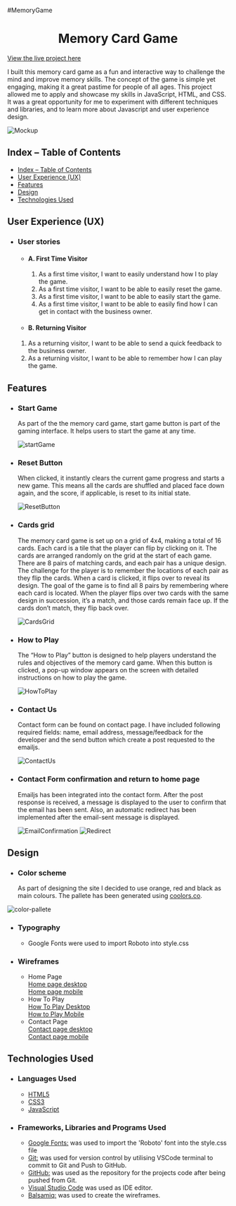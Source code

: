 #MemoryGame
<h1 align="center">Memory Card Game</h1>

[View the live project here](https://mariusmilitaru32.github.io/MemoryGame/)

I built this memory card game as a fun and interactive way to challenge the mind and improve memory skills. The concept of the game is simple yet engaging, making it a great pastime for people of all ages. This project allowed me to apply and showcase my skills in JavaScript, HTML, and CSS. It was a great opportunity for me to experiment with different techniques and libraries, and to learn more about Javascript and user experience design.

![Mockup](documentation/responsive.png)

## Index – Table of Contents
- [Index – Table of Contents](#index--table-of-contents)
- [User Experience (UX)](#user-experience-ux)
- [Features](#features)
- [Design](#design)
- [Technologies Used](#technologies-used)


## User Experience (UX)

- ### User stories
  - #### A. First Time Visitor
    1. As a first time visitor, I want to easily understand how I to play the game.
    2. As a first time visitor, I want to be able to easily reset the game.
    3. As a first time visitor, I want to be able to easily start the game.
    4. As a first time visitor, I want to be able to easily find how I can get in contact with the business owner.
   
   -   #### B. Returning Visitor 
    1. As a returning visitor, I want to be able to send a quick feedback to the business owner.
    2. As a returning visitor, I want to be able to remember how I can play the game.
   
## Features

- ### Start Game
   As part of the the memory card game, start game button is part of the gaming interface. It helps users to start the game at any time.
 
  ![startGame](documentation/startbutton.png)

- ### Reset Button
   When clicked, it instantly clears the current game progress and starts a new game. This means all the cards are shuffled and placed face down again, and the score, if applicable, is reset to its initial state.
  
  ![ResetButton](documentation/startbutton.png)

- ### Cards grid
  The memory card game is set up on a grid of 4x4, making a total of 16 cards. Each card is a tile that the player can flip by clicking on it. The cards are arranged randomly on the grid at the start of each game.
  There are 8 pairs of matching cards, and each pair has a unique design. The challenge for the player is to remember the locations of each pair as they flip the cards.
  When a card is clicked, it flips over to reveal its design. The goal of the game is to find all 8 pairs by remembering where each card is located. When the player flips over two cards with the same design in succession, it’s a match, and those cards remain face up. If the cards don’t match, they flip back over.

  ![CardsGrid](documentation/cardsgrid.png)

- ### How to Play
  The “How to Play” button is designed to help players understand the rules and objectives of the memory card game. When this button is clicked, a pop-up window appears on the screen with detailed instructions on how to play the game.

  ![HowToPlay](documentation/howtoplay.png)

- ### Contact Us
  
  Contact form can be found on contact page. I have included following required fields: name, email address, message/feedback for the developer and the send button which create a post requested to the emailjs.

  ![ContactUs](documentation/contactpage.png)

- ### Contact Form confirmation and return to home page
  
  Emailjs has been integrated into the contact form. After the post response is received, a message is displayed to the user to confirm that the email has been sent. Also, an automatic redirect has been implemented after the email-sent message is displayed.

  ![EmailConfirmation](documentation/email.png)
  ![Redirect](documentation/redirect.png)

## Design
  - ### Color scheme
      As part of designing the site I decided to use orange, red and black as main colours. The pallete has been generated using [coolors.co](https://coolors.co/).

  ![color-pallete](documentation/MemoryGameColors.png)

- ### Typography
  - Google Fonts were used to import Roboto into style.css

- ### Wireframes 
   - Home Page <br>
     [Home page desktop](documentation/wireframes/IndexDesktop.png)<br>
     [Home page mobile](documentation//wireframes/IndexMobile.png)
   - How To Play <br>
     [How To Play Desktop](documentation/wireframes/HowToPlayDesktop.png)<br>
     [How to Play Mobile](documentation/wireframes/HowToPlayMobile.png)
   - Contact Page <br>
     [Contact page desktop](documentation/wireframes/ContactDesktop.png)<br>
     [Contact page mobile](documentation//wireframes/ContactMobile.png)

## Technologies Used
  - ### Languages Used
    -   [HTML5](https://en.wikipedia.org/wiki/HTML5)
    -   [CSS3](https://en.wikipedia.org/wiki/Cascading_Style_Sheets)
    -   [JavaScript](https://en.wikipedia.org/wiki/JavaScript)
  - ### Frameworks, Libraries and Programs Used
    -   [Google Fonts:](https://fonts.google.com/) was used to import the 'Roboto' font into the style.css file 
    -   [Git:](https://git-scm.com/) was used for version control by utilising VSCode terminal to commit to Git and Push to GitHub.
    -   [GitHub:](https://github.com/) was used as the repository for the projects code after being pushed from Git.
    -   [Visual Studio Code](https://code.visualstudio.com/) was used as IDE editor.
    -   [Balsamiq:](https://balsamiq.com/) was used to create the wireframes.